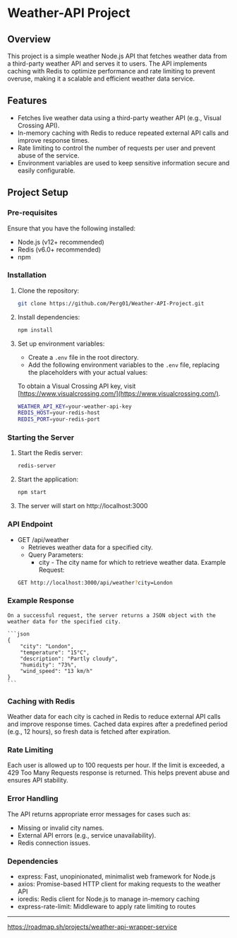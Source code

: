 # Weather-API Project

## Overview

This project is a simple weather Node.js API that fetches weather data from a third-party weather API and serves it to users. The API implements caching with Redis to optimize performance and rate limiting to prevent overuse, making it a scalable and efficient weather data service.

## Features

- Fetches live weather data using a third-party weather API (e.g., Visual Crossing API).
- In-memory caching with Redis to reduce repeated external API calls and improve response times.
- Rate limiting to control the number of requests per user and prevent abuse of the service.
- Environment variables are used to keep sensitive information secure and easily configurable.

## Project Setup

### Pre-requisites

Ensure that you have the following installed:

- Node.js (v12+ recommended)
- Redis (v6.0+ recommended)
- npm

### Installation

1. Clone the repository:

   ```bash
   git clone https://github.com/Perg01/Weather-API-Project.git
   ```

2. Install dependencies:
   ```bash
   npm install
   ```
3. Set up environment variables:

   - Create a `.env` file in the root directory.
   - Add the following environment variables to the `.env` file, replacing the placeholders with your actual values:

   To obtain a Visual Crossing API key, visit [https://www.visualcrossing.com/](https://www.visualcrossing.com/).

   ```bash
   WEATHER_API_KEY=your-weather-api-key
   REDIS_HOST=your-redis-host
   REDIS_PORT=your-redis-port
   ```

### Starting the Server

1. Start the Redis server:

   ```bash
   redis-server
   ```

2. Start the application:
   ```bash
   npm start
   ```
3. The server will start on http://localhost:3000

### API Endpoint

- GET /api/weather
  - Retrieves weather data for a specified city.
  - Query Parameters:
    - city - The city name for which to retrieve weather data.
  Example Request:
  ```bash
  GET http://localhost:3000/api/weather?city=London
  ```

### Example Response

    On a successful request, the server returns a JSON object with the weather data for the specified city.

    ```json
    {
        "city": "London",
        "temperature": "15°C",
        "description": "Partly cloudy",
        "humidity": "73%",
        "wind_speed": "13 km/h"
    }
    ```

### Caching with Redis

Weather data for each city is cached in Redis to reduce external API calls and improve response times. Cached data expires after a predefined period (e.g., 12 hours), so fresh data is fetched after expiration.

### Rate Limiting

Each user is allowed up to 100 requests per hour. If the limit is exceeded, a 429 Too Many Requests response is returned. This helps prevent abuse and ensures API stability.

### Error Handling

The API returns appropriate error messages for cases such as:

- Missing or invalid city names.
- External API errors (e.g., service unavailability).
- Redis connection issues.

### Dependencies

- express: Fast, unopinionated, minimalist web framework for Node.js
- axios: Promise-based HTTP client for making requests to the weather API
- ioredis: Redis client for Node.js to manage in-memory caching
- express-rate-limit: Middleware to apply rate limiting to routes

---

https://roadmap.sh/projects/weather-api-wrapper-service

